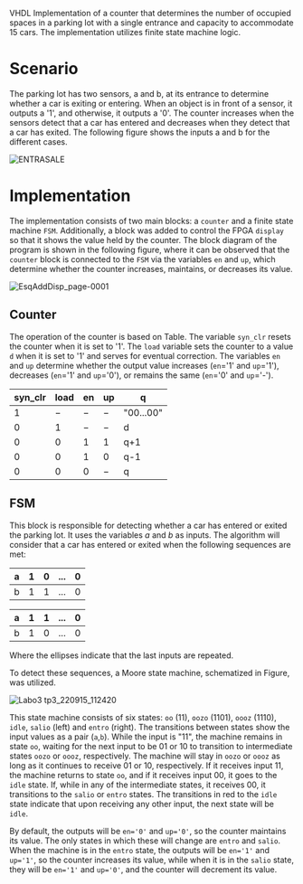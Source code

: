 VHDL Implementation of a counter that determines the number of occupied spaces in a parking lot with a single entrance and capacity to accommodate 15 cars. The implementation utilizes finite state machine logic.

# Scenario
The parking lot has two sensors, a and b, at its entrance to determine whether a car is exiting or entering. When an object is in front of a sensor, it outputs a '1', and otherwise, it outputs a '0'. The counter increases when the sensors detect that a car has entered and decreases when they detect that a car has exited. The following figure shows the inputs a and b for the different cases.

![ENTRASALE](https://github.com/EvaVoss77/FiniteStateMachine-for-a-parking-counter/assets/126124561/a9c814bd-c808-4a7b-897b-dac5dfeb08f2)

# Implementation
The implementation consists of two main blocks: a `counter` and a finite state machine `FSM`. Additionally, a block was added to control the FPGA `display` so that it shows the value held by the counter. The block diagram of the program is shown in the following figure, where it can be observed that the `counter` block is connected to the `FSM` via the variables `en` and `up`, which determine whether the counter increases, maintains, or decreases its value.

![EsqAddDisp_page-0001](https://github.com/EvaVoss77/FiniteStateMachine-for-a-parking-counter/assets/126124561/94e945b4-23e8-443c-a6e0-ba70f6a0d663)

## Counter
The operation of the counter is based on Table. The variable `syn_clr` resets the counter when it is set to '1'. The `load` variable sets the counter to a value `d` when it is set to '1' and serves for eventual correction. The variables `en` and `up` determine whether the output value increases (`en`='1' and `up`='1'), decreases (`en`='1' and `up`='0'), or remains the same (`en`='0' and `up`='-').

| syn_clr | load | en | up | q         |
|---------|------|----|----|-----------|
| 1       | $-$  | $-$| $-$| "00...00" |
| 0       | 1    | $-$| $-$| d         |
| 0       | 0    | 1  | 1  | q+1       |
| 0       | 0    | 1  | 0  | q-1       |
| 0       | 0    | 0  | $-$| q         |

## FSM
This block is responsible for detecting whether a car has entered or exited the parking lot. It uses the variables $a$ and $b$ as inputs. The algorithm will consider that a car has entered or exited when the following sequences are met:

| a | 1 | 0 | ... | 0 |
|---|---|---|-----|---|
| b | 1 | 1 | ... | 0 |


| a | 1 | 1 | ... | 0 |
|---|---|---|-----|---|
| b | 1 | 0 | ... | 0 |

Where the ellipses indicate that the last inputs are repeated.

To detect these sequences, a Moore state machine, schematized in Figure, was utilized.

![Labo3 tp3_220915_112420](https://github.com/EvaVoss77/FiniteStateMachine-for-a-parking-counter/assets/126124561/30bf44c4-8dd7-457b-9f12-f96bacffe3c2)

This state machine consists of six states: `oo` (11), `oozo` (1101), `oooz` (1110), `idle`, `salio` (left) and `entro` (right). The transitions between states show the input values as a pair (`a`,`b`). While the input is "11", the machine remains in state `oo`, waiting for the next input to be 01 or 10 to transition to intermediate states `oozo` or `oooz`, respectively. The machine will stay in `oozo` or `oooz` as long as it continues to receive 01 or 10, respectively. If it receives input 11, the machine returns to state `oo`, and if it receives input 00, it goes to the `idle` state. If, while in any of the intermediate states, it receives 00, it transitions to the `salio` or `entro` states. The transitions in red to the `idle` state indicate that upon receiving any other input, the next state will be `idle`.

By default, the outputs will be `en='0'` and `up='0'`, so the counter maintains its value. The only states in which these will change are `entro` and `salio`. When the machine is in the `entro` state, the outputs will be `en='1'` and `up='1'`, so the counter increases its value, while when it is in the `salio` state, they will be `en='1'` and `up='0'`, and the counter will decrement its value.
